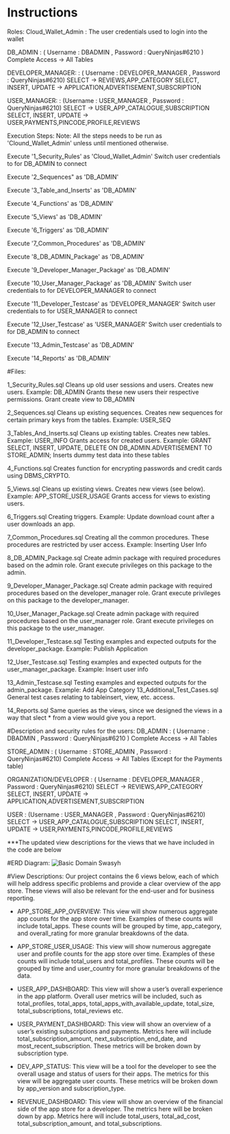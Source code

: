 # Instructions

Roles: Cloud_Wallet_Admin : The user credentials used to login into the wallet

DB_ADMIN : ( Username : DBADMIN , Password : QueryNinjas#6210 ) Complete Access -> All Tables

DEVELOPER_MANAGER: : ( Username : DEVELOPER_MANAGER , Password : QueryNinjas#6210) SELECT -> REVIEWS,APP_CATEGORY SELECT, INSERT, UPDATE -> APPLICATION,ADVERTISEMENT,SUBSCRIPTION

USER_MANAGER: : (Username : USER_MANAGER , Password : QueryNinjas#6210) SELECT -> USER_APP_CATALOGUE,SUBSCRIPTION SELECT, INSERT, UPDATE -> USER,PAYMENTS,PINCODE,PROFILE,REVIEWS

Execution Steps: Note: All the steps needs to be run as 'Clound_Wallet_Admin' unless until mentioned otherwise.

Execute '1_Security_Rules' as 'Cloud_Wallet_Admin'
Switch user credentials to for DB_ADMIN to connect

Execute '2_Sequences" as 'DB_ADMIN'

Execute '3_Table_and_Inserts' as 'DB_ADMIN'

Execute '4_Functions' as 'DB_ADMIN'

Execute '5_Views' as 'DB_ADMIN'

Execute '6_Triggers' as 'DB_ADMIN'

Execute '7_Common_Procedures' as 'DB_ADMIN'

Execute '8_DB_ADMIN_Package' as 'DB_ADMIN'

Execute '9_Developer_Manager_Package' as 'DB_ADMIN'

Execute '10_User_Manager_Package' as 'DB_ADMIN'
Switch user credentials to for DEVELOPER_MANAGER to connect

Execute '11_Developer_Testcase' as 'DEVELOPER_MANAGER'
Switch user credentials to for USER_MANAGER to connect

Execute '12_User_Testcase' as 'USER_MANAGER'
Switch user credentials to for DB_ADMIN to connect

Execute '13_Admin_Testcase' as 'DB_ADMIN'

Execute '14_Reports' as 'DB_ADMIN'

#Files:

1_Security_Rules.sql
Cleans up old user sessions and users.
Creates new users.
Example: DB_ADMIN
Grants these new users their respective permissions.
Grant create view to DB_ADMIN

2_Sequences.sql
Cleans up existing sequences.
Creates new sequences for certain primary keys from the tables.
Example: USER_SEQ

3_Tables_And_Inserts.sql
Cleans up existing tables.
Creates new tables.
Example: USER_INFO
Grants access for created users.
Example: GRANT SELECT, INSERT, UPDATE, DELETE ON DB_ADMIN.ADVERTISEMENT TO STORE_ADMIN;
Inserts dummy test data into these tables

4_Functions.sql
Creates function for encrypting passwords and credit cards using DBMS_CRYPTO.

5_Views.sql
Cleans up existing views.
Creates new views (see below).
Example: APP_STORE_USER_USAGE
Grants access for views to existing users.

6_Triggers.sql
Creating triggers.
Example: Update download count after a user downloads an app.

7_Common_Procedures.sql
Creating all the common procedures. These procedures are restricted by user access.
Example: Inserting User Info

8_DB_ADMIN_Package.sql
Create admin package with required procedures based on the admin role.
Grant execute privileges on this package to the admin.

9_Developer_Manager_Package.sql
Create admin package with required procedures based on the developer_manager role.
Grant execute privileges on this package to the developer_manager.

10_User_Manager_Package.sql
Create admin package with required procedures based on the user_manager role.
Grant execute privileges on this package to the user_manager.

11_Developer_Testcase.sql
Testing examples and expected outputs for the developer_package.
Example: Publish Application

12_User_Testcase.sql
Testing examples and expected outputs for the user_manager_package.
Example: Insert user info

13_Admin_Testcase.sql
Testing examples and expected outputs for the admin_package.
Example: Add App Category
13_Additional_Test_Cases.sql
General test cases relating to tableinsert, view, etc. access.

14_Reports.sql
Same queries as the views, since we designed the views in a way that slect * from a view would give you a report.

#Description and security rules for the users:
DB_ADMIN : ( Username : DBADMIN , Password : QueryNinjas#6210 ) Complete Access -> All Tables

STORE_ADMIN : ( Username : STORE_ADMIN , Password : QueryNinjas#6210) Complete Access -> All Tables (Except for the Payments table)

ORGANIZATION/DEVELOPER : ( Username : DEVELOPER_MANAGER , Password : QueryNinjas#6210) SELECT -> REVIEWS,APP_CATEGORY SELECT, INSERT, UPDATE -> APPLICATION,ADVERTISEMENT,SUBSCRIPTION

USER : (Username : USER_MANAGER , Password : QueryNinjas#6210) SELECT -> USER_APP_CATALOGUE,SUBSCRIPTION SELECT, INSERT, UPDATE -> USER,PAYMENTS,PINCODE,PROFILE,REVIEWS

***The updated view descriptions for the views that we have included in the code are below

#ERD Diagram:
![Basic Domain Swasyh](https://user-images.githubusercontent.com/47637485/231647532-80e6c821-17db-46f6-89e1-2acd61478514.png)

#View Descriptions:
Our project contains the 6 views below, each of which will help address specific problems and provide a clear overview of the app store. These views will also be relevant for the end-user and for business reporting.

- APP_STORE_APP_OVERVIEW:
This view will show numerous aggregate app counts for the app store over time. Examples of these counts will include total_apps. These counts will be grouped by time, app_category, and overall_rating for more granular breakdowns of the data.

- APP_STORE_USER_USAGE:
This view will show numerous aggregate user and profile counts for the app store over time. Examples of these counts will include total_users and total_profiles. These counts will be grouped by time and user_country for more granular breakdowns of the data.

- USER_APP_DASHBOARD:
This view will show a user’s overall experience in the app platform. Overall user metrics will be included, such as total_profiles, total_apps, total_apps_with_available_update, total_size, total_subscriptions, total_reviews etc.

- USER_PAYMENT_DASHBOARD:
This view will show an overview of a user’s existing subscriptions and payments. Metrics here will include total_subscription_amount, next_subscription_end_date, and most_recent_subscription. These metrics will be broken down by subscription type.

- DEV_APP_STATUS:
This view will be a tool for the developer to see the overall usage and status of users for their apps. The metrics for this view will be aggregate user counts. These metrics will be broken down by app_version and subscription_type.

- REVENUE_DASHBOARD:
This view will show an overview of the financial side of the app store for a developer. The metrics here will be broken down by app. Metrics here will include total_users, total_ad_cost, total_subscription_amount, and total_subscriptions.
